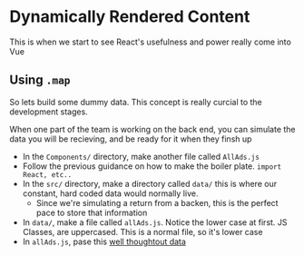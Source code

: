 # Dynamically Rendered Content
This is when we start to see React's usefulness and power really come into Vue

## Using `.map`
So lets build some dummy data. This concept is really curcial to the development stages.

 When one part of the team is working on the back end, you can simulate the data you will be recieving, and be ready for it when they finsh up

 - In the `Components/` directory, make another file called `AllAds.js`
 - Follow the previous guidance on how to make the boiler plate. `import React, etc..`
 - In the `src/` directory, make a directory called `data/` this is where our constant, hard coded data would normally live.
    - Since we're simulating a return from a backen, this is the perfect pace to store that information
- In `data/`, make a file called `allAds.js`. Notice the lower case at first. JS Classes, are uppercased. This is a normal file, so it's lower case
- In `allAds.js`, pase this [well thoughtout data]()
